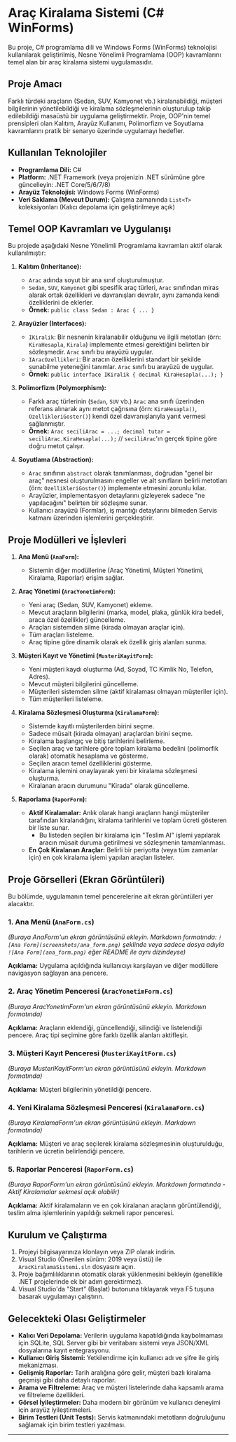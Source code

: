 # Araç Kiralama Sistemi (C# WinForms)

Bu proje, C# programlama dili ve Windows Forms (WinForms) teknolojisi kullanılarak geliştirilmiş, Nesne Yönelimli Programlama (OOP) kavramlarını temel alan bir araç kiralama sistemi uygulamasıdır.

## Proje Amacı

Farklı türdeki araçların (Sedan, SUV, Kamyonet vb.) kiralanabildiği, müşteri bilgilerinin yönetilebildiği ve kiralama sözleşmelerinin oluşturulup takip edilebildiği masaüstü bir uygulama geliştirmektir. Proje, OOP'nin temel prensipleri olan Kalıtım, Arayüz Kullanımı, Polimorfizm ve Soyutlama kavramlarını pratik bir senaryo üzerinde uygulamayı hedefler.

## Kullanılan Teknolojiler

*   **Programlama Dili:** C#
*   **Platform:** .NET Framework (veya projenizin .NET sürümüne göre güncelleyin: .NET Core/5/6/7/8)
*   **Arayüz Teknolojisi:** Windows Forms (WinForms)
*   **Veri Saklama (Mevcut Durum):** Çalışma zamanında `List<T>` koleksiyonları (Kalıcı depolama için geliştirilmeye açık)

## Temel OOP Kavramları ve Uygulanışı

Bu projede aşağıdaki Nesne Yönelimli Programlama kavramları aktif olarak kullanılmıştır:

1.  **Kalıtım (Inheritance):**
    *   `Arac` adında soyut bir ana sınıf oluşturulmuştur.
    *   `Sedan`, `SUV`, `Kamyonet` gibi spesifik araç türleri, `Arac` sınıfından miras alarak ortak özellikleri ve davranışları devralır, aynı zamanda kendi özeliklerini de eklerler.
    *   **Örnek:** `public class Sedan : Arac { ... }`

2.  **Arayüzler (Interfaces):**
    *   `IKiralik`: Bir nesnenin kiralanabilir olduğunu ve ilgili metotları (örn: `KiraHesapla`, `Kirala`) implemente etmesi gerektiğini belirten bir sözleşmedir. `Arac` sınıfı bu arayüzü uygular.
    *   `IAracOzellikleri`: Bir aracın özelliklerini standart bir şekilde sunabilme yeteneğini tanımlar. `Arac` sınıfı bu arayüzü de uygular.
    *   **Örnek:** `public interface IKiralik { decimal KiraHesapla(...); }`

3.  **Polimorfizm (Polymorphism):**
    *   Farklı araç türlerinin (`Sedan`, `SUV` vb.) `Arac` ana sınıfı üzerinden referans alınarak aynı metot çağrısına (örn: `KiraHesapla()`, `OzellikleriGoster()`) kendi özel davranışlarıyla yanıt vermesi sağlanmıştır.
    *   **Örnek:** `Arac seciliArac = ...; decimal tutar = seciliArac.KiraHesapla(...);` // `seciliArac`'ın gerçek tipine göre doğru metot çalışır.

4.  **Soyutlama (Abstraction):**
    *   `Arac` sınıfının `abstract` olarak tanımlanması, doğrudan "genel bir araç" nesnesi oluşturulmasını engeller ve alt sınıfların belirli metotları (örn: `OzellikleriGoster()`) implemente etmesini zorunlu kılar.
    *   Arayüzler, implementasyon detaylarını gizleyerek sadece "ne yapılacağını" belirten bir sözleşme sunar.
    *   Kullanıcı arayüzü (Formlar), iş mantığı detaylarını bilmeden Servis katmanı üzerinden işlemlerini gerçekleştirir.

## Proje Modülleri ve İşlevleri

1.  **Ana Menü (`AnaForm`):**
    *   Sistemin diğer modüllerine (Araç Yönetimi, Müşteri Yönetimi, Kiralama, Raporlar) erişim sağlar.

2.  **Araç Yönetimi (`AracYonetimForm`):**
    *   Yeni araç (Sedan, SUV, Kamyonet) ekleme.
    *   Mevcut araçların bilgilerini (marka, model, plaka, günlük kira bedeli, araca özel özellikler) güncelleme.
    *   Araçları sistemden silme (kirada olmayan araçlar için).
    *   Tüm araçları listeleme.
    *   Araç tipine göre dinamik olarak ek özellik giriş alanları sunma.

3.  **Müşteri Kayıt ve Yönetimi (`MusteriKayitForm`):**
    *   Yeni müşteri kaydı oluşturma (Ad, Soyad, TC Kimlik No, Telefon, Adres).
    *   Mevcut müşteri bilgilerini güncelleme.
    *   Müşterileri sistemden silme (aktif kiralaması olmayan müşteriler için).
    *   Tüm müşterileri listeleme.

4.  **Kiralama Sözleşmesi Oluşturma (`KiralamaForm`):**
    *   Sistemde kayıtlı müşterilerden birini seçme.
    *   Sadece müsait (kirada olmayan) araçlardan birini seçme.
    *   Kiralama başlangıç ve bitiş tarihlerini belirleme.
    *   Seçilen araç ve tarihlere göre toplam kiralama bedelini (polimorfik olarak) otomatik hesaplama ve gösterme.
    *   Seçilen aracın temel özelliklerini gösterme.
    *   Kiralama işlemini onaylayarak yeni bir kiralama sözleşmesi oluşturma.
    *   Kiralanan aracın durumunu "Kirada" olarak güncelleme.

5.  **Raporlama (`RaporForm`):**
    *   **Aktif Kiralamalar:** Anlık olarak hangi araçların hangi müşteriler tarafından kiralandığını, kiralama tarihlerini ve toplam ücreti gösteren bir liste sunar.
        *   Bu listeden seçilen bir kiralama için "Teslim Al" işlemi yapılarak aracın müsait duruma getirilmesi ve sözleşmenin tamamlanması.
    *   **En Çok Kiralanan Araçlar:** Belirli bir periyotta (veya tüm zamanlar için) en çok kiralama işlemi yapılan araçları listeler.

## Proje Görselleri (Ekran Görüntüleri)

Bu bölümde, uygulamanın temel pencerelerine ait ekran görüntüleri yer alacaktır.

### 1. Ana Menü (`AnaForm.cs`)
*(Buraya AnaForm'un ekran görüntüsünü ekleyin. Markdown formatında: `![Ana Form](screenshots/ana_form.png)` şeklinde veya sadece dosya adıyla `![Ana Form](ana_form.png)` eğer README ile aynı dizindeyse)*

**Açıklama:** Uygulama açıldığında kullanıcıyı karşılayan ve diğer modüllere navigasyon sağlayan ana pencere.

### 2. Araç Yönetim Penceresi (`AracYonetimForm.cs`)
*(Buraya AracYonetimForm'un ekran görüntüsünü ekleyin. Markdown formatında)*

**Açıklama:** Araçların eklendiği, güncellendiği, silindiği ve listelendiği pencere. Araç tipi seçimine göre farklı özellik alanları aktifleşir.

### 3. Müşteri Kayıt Penceresi (`MusteriKayitForm.cs`)
*(Buraya MusteriKayitForm'un ekran görüntüsünü ekleyin. Markdown formatında)*

**Açıklama:** Müşteri bilgilerinin yönetildiği pencere.

### 4. Yeni Kiralama Sözleşmesi Penceresi (`KiralamaForm.cs`)
*(Buraya KiralamaForm'un ekran görüntüsünü ekleyin. Markdown formatında)*

**Açıklama:** Müşteri ve araç seçilerek kiralama sözleşmesinin oluşturulduğu, tarihlerin ve ücretin belirlendiği pencere.

### 5. Raporlar Penceresi (`RaporForm.cs`)
*(Buraya RaporForm'un ekran görüntüsünü ekleyin. Markdown formatında - Aktif Kiralamalar sekmesi açık olabilir)*

**Açıklama:** Aktif kiralamaların ve en çok kiralanan araçların görüntülendiği, teslim alma işlemlerinin yapıldığı sekmeli rapor penceresi.

## Kurulum ve Çalıştırma

1.  Projeyi bilgisayarınıza klonlayın veya ZIP olarak indirin.
2.  Visual Studio (Önerilen sürüm: 2019 veya üstü) ile `AracKiralamaSistemi.sln` dosyasını açın.
3.  Proje bağımlılıklarının otomatik olarak yüklenmesini bekleyin (genellikle .NET projelerinde ek bir adım gerektirmez).
4.  Visual Studio'da "Start" (Başlat) butonuna tıklayarak veya F5 tuşuna basarak uygulamayı çalıştırın.

## Gelecekteki Olası Geliştirmeler

*   **Kalıcı Veri Depolama:** Verilerin uygulama kapatıldığında kaybolmaması için SQLite, SQL Server gibi bir veritabanı sistemi veya JSON/XML dosyalarına kayıt entegrasyonu.
*   **Kullanıcı Giriş Sistemi:** Yetkilendirme için kullanıcı adı ve şifre ile giriş mekanizması.
*   **Gelişmiş Raporlar:** Tarih aralığına göre gelir, müşteri bazlı kiralama geçmişi gibi daha detaylı raporlar.
*   **Arama ve Filtreleme:** Araç ve müşteri listelerinde daha kapsamlı arama ve filtreleme özellikleri.
*   **Görsel İyileştirmeler:** Daha modern bir görünüm ve kullanıcı deneyimi için arayüz iyileştirmeleri.
*   **Birim Testleri (Unit Tests):** Servis katmanındaki metotların doğruluğunu sağlamak için birim testleri yazılması.

---
